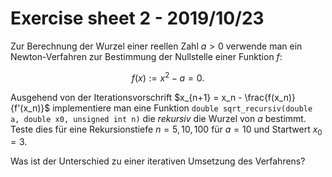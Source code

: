 # Exercise sheet 2 - 2019/10/23

Zur Berechnung der Wurzel einer reellen Zahl $a>0$ verwende man ein Newton-Verfahren zur Bestimmung der Nullstelle einer Funktion $f$:

```math
  f(x) := x^2 - a = 0.
```

Ausgehend von der Iterationsvorschrift $`x_{n+1} = x_n - \frac{f(x_n)}{f'(x_n)}`$ implementiere man eine Funktion
`double sqrt_recursiv(double a, double x0, unsigned int n)` die *rekursiv* die Wurzel von $a$ bestimmt.
Teste dies für eine Rekursionstiefe $`n=5, 10, 100`$ für $`a=10`$ und Startwert $`x_0=3`$.

Was ist der Unterschied zu einer iterativen Umsetzung des Verfahrens?

